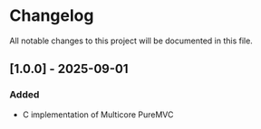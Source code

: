 # Changelog

All notable changes to this project will be documented in this file.

## [1.0.0] - 2025-09-01
### Added
- C implementation of Multicore PureMVC